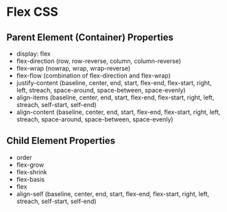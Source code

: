 # Flex CSS

## Parent Element (Container) Properties
* display: flex
* flex-direction (row, row-reverse, column, column-reverse)
* flex-wrap (nowrap, wrap, wrap-reverse)
* flex-flow (combination of flex-direction and flex-wrap)
* justify-content (baseline, center, end, start, flex-end, flex-start, right, left, streach, space-around, space-between, space-evenly)
* align-items (baseline, center, end, start, flex-end, flex-start, right, left, streach, self-start, self-end)
* align-content (baseline, center, end, start, flex-end, flex-start, right, left, streach, space-around, space-between, space-evenly)

## Child Element Properties
* order
* flex-grow
* flex-shrink
* flex-basis
* flex
* align-self (baseline, center, end, start, flex-end, flex-start, right, left, streach, self-start, self-end)

